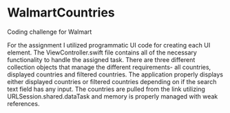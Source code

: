 # WalmartCountries
Coding challenge for Walmart

For the assignment I utilized programmatic UI code for creating each UI element. The ViewController.swift file contains all of the necessary functionality to handle the assigned task. There are three different collection objects that manage the different requirements- all countries, displayed countries and filtered countries. The application properly displays either displayed countries or filtered countries depending on if the search text field has any input. The countries are pulled from the link utilizing URLSession.shared.dataTask and memory is properly managed with weak references. 
